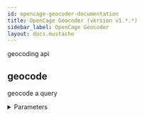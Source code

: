 ```yaml
---
id: opencage-geocoder-documentation
title: OpenCage Geocoder (version v1.*.*)
sidebar_label: OpenCage Geocoder
layout: docs.mustache
---
```


geocoding api

## geocode

geocode a query

<details><summary>Parameters</summary>

#### format (required)

format of the response. One of 'json', 'xml' or 'map'. Note that only JSON is supported right now.

**Type:** string

**Potential values:** json

#### q (required)

string or lat,lng to be geocoded.

**Type:** string

#### abbrv

when true we attempt to abbreviate the formatted field in the response.

**Type:** boolean

#### add_request

if true the request is included in the response.

**Type:** boolean

#### bounds

four coordinate points forming the south-west and north-east corners of a bounding box (min long, min lat, max long, max lat).

**Type:** string

#### countrycode

two letter code ISO 3166-1 Alpha 2 code to limit results to that country.

**Type:** string

#### language

an IETF format language code (ex: 'es' or 'pt-BR').

**Type:** string

#### limit

maximum number of results to return. Default is 10. Maximum is 100.

**Type:** integer

#### min_confidence

integer from 1-10. Only results with at least this confidence are returned.

**Type:** integer

#### no_annotations

when true annotations are not added to results.

**Type:** boolean

#### no_dedupe

when true results are not deduplicated.

**Type:** boolean

#### no_record

when true query content is not logged.

**Type:** boolean

</details>

